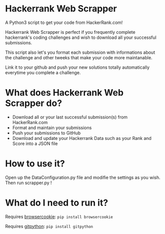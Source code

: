# Hackerrank Web Scrapper

A Python3 script to get your code from HackerRank.com!

Hackerrank Web Scrapper is perfect if you frequently complete hackerrank's coding challenges and wish to download 
all your successful submissions. 

This script also let's you format each submission with informations about the challenge and other tweeks that make your code more maintanable.

Link it to your github and push your new solutions totally automatically everytime you complete a challenge.

# What does Hackerrank Web Scrapper do?

- Download all or your last successful submission(s) from HackerRank.com
- Format and maintain your submissions
- Push your submissions to GitHub
- Download and update your Hackerrank Data such as your Rank and Score into a JSON file

# How to use it?

Open up the DataConfiguration.py file and modifie the settings as you wish. Then run scrapper.py !

# What do I need to run it?

Requires [browsercookie](https://bitbucket.org/richardpenman/browsercookie/src/default/): 
`pip install browsercookie`

Requires [gitpython](https://gitpython.readthedocs.io/en/stable/intro.html#installing-gitpython): 
`pip install gitpython` 
